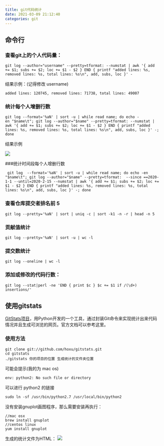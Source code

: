 ```yaml
---
title: git代码统计
date: 2021-03-09 21:12:40
categories: git
---
```

## 命令行

### 查看git上的个人代码量：

```
git log --author="username" --pretty=tformat: --numstat | awk '{ add += $1; subs += $2; loc += $1 - $2 } END { printf "added lines: %s, removed lines: %s, total lines: %s\n", add, subs, loc }' -
```

结果示例：(记得修改 username)

```
added lines: 120745, removed lines: 71738, total lines: 49007
```

### 统计每个人增删行数

```
git log --format='%aN' | sort -u | while read name; do echo -en "$name\t"; git log --author="$name" --pretty=tformat: --numstat | awk '{ add += $1; subs += $2; loc += $1 - $2 } END { printf "added lines: %s, removed lines: %s, total lines: %s\n", add, subs, loc }' -; done
```

结果示例


![](https://upload-images.jianshu.io/upload_images/10024246-9d65172280d94945.png?imageMogr2/auto-orient/strip%7CimageView2/2/w/1240)

###统计时间段每个人增删行数

```
 git log  --format='%aN' | sort -u | while read name; do echo -en "$name\t"; git log --author="$name" --pretty=tformat:  --since ==2020-1-1 --until=2020-2-15 --numstat | awk '{ add += $1; subs += $2; loc += $1 - $2 } END { printf "added lines: %s, removed lines: %s, total lines: %s\n", add, subs, loc }' -; done
```

### 查看仓库提交者排名前 5

```
git log --pretty='%aN' | sort | uniq -c | sort -k1 -n -r | head -n 5
```

### 贡献值统计

```
git log --pretty='%aN' | sort -u | wc -l
```

### 提交数统计

```
git log --oneline | wc -l
```

### 添加或修改的代码行数：

```
git log --stat|perl -ne 'END { print $c } $c += $1 if /(\d+) insertions/'
```

## 使用gitstats

[GitStats项目](https://github.com/hoxu/gitstats)，用Python开发的一个工具，通过封装Git命令来实现统计出来代码情况并且生成可浏览的网页。官方文档可以参考这里。

### 使用方法

```
git clone git://github.com/hoxu/gitstats.git
cd gitstats
./gitstats 你的项目的位置 生成统计的文件夹位置
```
可能会提示(我的为 mac os)
```
env: python2: No such file or directory
```
可以进行 python2 的链接
```
sudo ln -sf /usr/bin/python2.7 /usr/local/bin/python2
```

没有安装gnuplot画图程序，那么需要安装再执行：

```
//mac osx
brew install gnuplot
//centos linux
yum install gnuplot
```

生成的统计文件为HTML：
![](https://upload-images.jianshu.io/upload_images/10024246-194e0a1a7127a69f.png?imageMogr2/auto-orient/strip%7CimageView2/2/w/1240)


